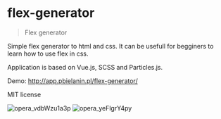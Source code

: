 # flex-generator

> Flex generator

Simple flex generator to html and css. It can be usefull for begginers to learn how to use flex in css.

Application is based on Vue.js, SCSS and Particles.js.

Demo: http://app.pbielanin.pl/flex-generator/

MIT license

![opera_vdbWzu1a3p](https://user-images.githubusercontent.com/55627799/115793964-6f8bfb00-a3cd-11eb-8758-926ec0e64f15.png)
![opera_yeFlgrY4py](https://user-images.githubusercontent.com/55627799/115793972-71ee5500-a3cd-11eb-96df-d391a4979989.png)
